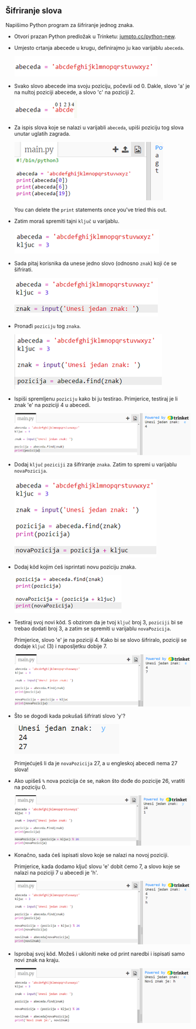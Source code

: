 ## Šifriranje slova

Napišimo Python program za šifriranje jednog znaka.

+ Otvori prazan Python predložak u Trinketu: <a href="http://jumpto.cc/python-new" target="_blank">jumpto.cc/python-new</a>.

+ Umjesto crtanja abecede u krugu, definirajmo ju kao varijablu `abeceda`.
    
    ![screenshot](images/messages-alphabet.png)

+ Svako slovo abecede ima svoju poziciju, počevši od 0. Dakle, slovo 'a' je na nultoj poziciji abecede, a slovo 'c' na poziciji 2.
    
    ![screenshot](images/messages-array.png)

+ Za ispis slova koje se nalazi u varijabli `abeceda`, upiši poziciju tog slova unutar uglatih zagrada.
    
    ![screenshot](images/messages-alphabet-array.png)
    
    You can delete the `print` statements once you've tried this out.

+ Zatim moraš spremiti tajni `ključ` u varijablu.
    
    ![screenshot](images/messages-key.png)

+ Sada pitaj korisnika da unese jedno slovo (odnosno `znak`) koji će se šifrirati.
    
    ![screenshot](images/messages-character.png)

+ Pronađi `poziciju` tog `znaka`.
    
    ![screenshot](images/messages-position.png)

+ Ispiši spremljenu `poziciju` kako bi ju testirao. Primjerice, testiraj je li znak 'e' na poziciji 4 u abecedi.
    
    ![screenshot](images/messages-position-test.png)

+ Dodaj `ključ` `poziciji` za šifriranje `znaka`. Zatim to spremi u varijablu `novaPozicija`.
    
    ![screenshot](images/messages-newposition.png)

+ Dodaj kôd kojim ćeš isprintati novu poziciju znaka.
    
    ![screenshot](images/messages-newposition-print.png)

+ Testiraj svoj novi kôd. S obzirom da je tvoj `ključ` broj 3, `poziciji` bi se trebao dodati broj 3, a zatim se spremiti u varijablu `novaPozicija`.
    
    Primjerice, slovo 'e' je na poziciji 4. Kako bi se slovo šifriralo, poziciji se dodaje `ključ` (3) i naposljetku dobije 7.
    
    ![screenshot](images/messages-newposition-test.png)

+ Što se dogodi kada pokušaš šifrirati slovo 'y'?
    
    ![screenshot](images/messages-modulus-bug.png)
    
    Primjećuješ li da je `novaPozicija` 27, a u engleskoj abecedi nema 27 slova!

+ Ako upišeš `%` nova pozicija će se, nakon što dođe do pozicije 26, vratiti na poziciju 0.
    
    ![screenshot](images/messages-modulus.png)

+ Konačno, sada ćeš ispisati slovo koje se nalazi na novoj poziciji.
    
    Primjerice, kada dodamo ključ slovu 'e' dobit ćemo 7, a slovo koje se nalazi na poziciji 7 u abecedi je 'h'.
    
    ![screenshot](images/messages-newcharacter.png)

+ Isprobaj svoj kôd. Možeš i ukloniti neke od print naredbi i ispisati samo novi znak na kraju.
    
    ![screenshot](images/messages-enc-test.png)